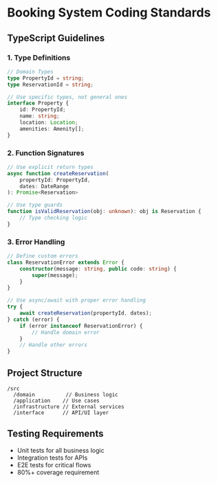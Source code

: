 # Booking System Coding Standards

## TypeScript Guidelines

### 1. Type Definitions
```typescript
// Domain Types
type PropertyId = string;
type ReservationId = string;

// Use specific types, not general ones
interface Property {
    id: PropertyId;
    name: string;
    location: Location;
    amenities: Amenity[];
}
```

### 2. Function Signatures
```typescript
// Use explicit return types
async function createReservation(
    propertyId: PropertyId,
    dates: DateRange
): Promise<Reservation>

// Use type guards
function isValidReservation(obj: unknown): obj is Reservation {
    // Type checking logic
}
```

### 3. Error Handling
```typescript
// Define custom errors
class ReservationError extends Error {
    constructor(message: string, public code: string) {
        super(message);
    }
}

// Use async/await with proper error handling
try {
    await createReservation(propertyId, dates);
} catch (error) {
    if (error instanceof ReservationError) {
        // Handle domain error
    }
    // Handle other errors
}
```

## Project Structure
```
/src
  /domain          // Business logic
  /application    // Use cases
  /infrastructure // External services
  /interface      // API/UI layer
```

## Testing Requirements
- Unit tests for all business logic
- Integration tests for APIs
- E2E tests for critical flows
- 80%+ coverage requirement
